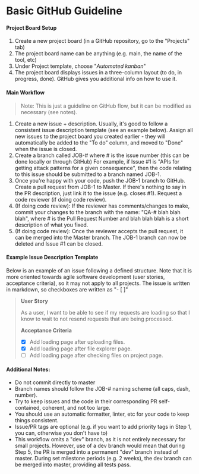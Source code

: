 # Basic GitHub Guideline

#### Project Board Setup

1. Create a new project board (in a GitHub repository, go to the "Projects" tab)
2. The project board name can be anything (e.g. main, the name of the tool, etc)
3. Under Project template, choose "*Automated kanban*"
4. The project board displays issues in a three-column layout (to do, in progress, done). GitHub gives you additional info on how to use it. 

#### Main Workflow

> Note: This is just a guideline on GitHub flow, but it can be modified as necessary (see notes). 

1. Create a new issue + description. Usually, it's good to follow a consistent issue description template (see an example below). Assign all new issues to the project board you created earlier - they will automatically be added to the "To do" column, and moved to "Done" when the issue is closed. 
2. Create a branch called JOB-# where # is the issue number (this can be done locally or through GitHub) For example, if Issue #1 is "APIs for getting attack patterns for a given consequence", then the code relating to this issue should be submitted to a branch named JOB-1.
3. Once you're happy with your code, push the JOB-1 branch to GitHub. Create a pull request from JOB-1 to Master. If there's nothing to say in the PR description, just link it to the issue (e.g. closes #1). Request a code reviewer (if doing code review).
4. (If doing code review): If the reviewer has comments/changes to make, commit your changes to the branch with the name: "QA-# blah blah blah", where # is the Pull Request Number and blah blah blah is a short description of what you fixed. 
5. (If doing code review): Once the reviewer accepts the pull request, it can be merged into the Master branch. The JOB-1 branch can now be deleted and Issue #1 can be closed. 

#### Example Issue Description Template

Below is an example of an issue following a defined structure. Note that it is more oriented towards agile software development (user stories, acceptance criteria), so it may not apply to all projects. The issue is written in markdown, so checkboxes are written as "- [ ]"

> **User Story** 
> 
> As a user, I want to be able to see if my requests are loading so that I know to wait to not resend requests that are being processed.
>
> **Acceptance Criteria** 
>
> - [x] Add loading page after uploading files. 
> - [x] Add loading page after file explorer page. 
> - [ ] Add loading page after checking files on project page.

#### Additional Notes:

- Do not commit directly to master
- Branch names should follow the JOB-# naming scheme (all caps, dash, number).
- Try to keep issues and the code in their corresponding PR self-contained, coherent, and not too large. 
- You should use an automatic formatter, linter, etc for your code  to keep things consistent. 
- Issue/PR tags are optional (e.g. if you want to add priority tags in Step 1, you can, otherwise you don't have to)
- This workflow omits a "dev" branch, as it is not entirely necessary for small projects. However, use of a dev branch would mean that during Step 5, the PR is merged into a permanent "dev" branch instead of master. During set milestone periods (e.g. 2 weeks), the dev branch can be merged into master, providing all tests pass.  
